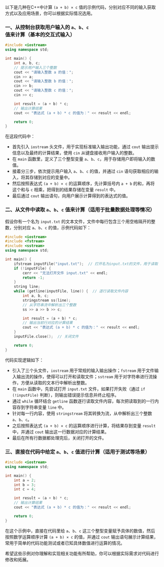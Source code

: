 以下是几种在C++中计算 `(a + b) × c` 值的示例代码，分别对应不同的输入获取方式以及应用场景，你可以根据实际情况选用。

### 一、从控制台获取用户输入的 `a`、`b`、`c` 值来计算（基本的交互式输入）

```cpp
#include <iostream>
using namespace std;

int main() {
    int a, b, c;
    // 提示用户输入三个整数
    cout << "请输入整数 a 的值：";
    cin >> a;
    cout << "请输入整数 b 的值：";
    cin >> b;
    cout << "请输入整数 c 的值：";
    cin >> c;

    int result = (a + b) * c;
    // 输出计算结果
    cout << "表达式 (a + b) * c 的值为：" << result << endl;

    return 0;
}
```

在这段代码中：

- 首先引入 `iostream` 头文件，用于实现标准输入输出功能，通过 `cout` 输出提示信息以及最终的计算结果，使用 `cin` 从键盘接收用户输入的整数。
- 在 `main` 函数里，定义了三个整型变量 `a`、`b`、`c`，用于存储用户即将输入的数值。
- 接着分三步，依次提示用户输入 `a`、`b`、`c` 的值，并通过 `cin` 语句获取相应的输入，将其存储到对应的变量中。
- 然后按照表达式 `(a + b) × c` 的运算顺序，先计算括号内 `a + b` 的和，再将这个和与 `c` 相乘，把得到的结果存储在变量 `result` 中。
- 最后通过 `cout` 输出语句，向用户展示计算得到的表达式的值。

### 二、从文件中读取 `a`、`b`、`c` 值来计算（适用于批量数据处理等情况）

假设你有一个名为 `input.txt` 的文本文件，文件中每行包含三个用空格隔开的整数，分别对应 `a`、`b`、`c` 的值，示例代码如下：

```cpp
#include <iostream>
#include <fstream>
#include <sstream>
using namespace std;

int main() {
    ifstream inputFile("input.txt");  // 打开名为input.txt的文件，用于读取
    if (!inputFile) {
        cerr << "无法打开文件 input.txt" << endl;
        return -1;
    }
    string line;
    while (getline(inputFile, line)) {  // 逐行读取文件内容
        int a, b, c;
        stringstream ss(line);
        // 从字符串流中解析出三个整数
        ss >> a >> b >> c;

        int result = (a + b) * c;
        // 输出当前行对应的计算结果
        cout << "表达式 (a + b) * c 的值为：" << result << endl;
    }
    inputFile.close();  // 关闭文件

    return 0;
}
```

代码实现逻辑如下：

- 引入了三个头文件，`iostream` 用于常规的输入输出操作；`fstream` 用于文件输入输出流的操作，使得可以打开和读取文件；`sstream` 用于对字符串进行流操作，方便从读取的文本行中解析出整数。
- 在 `main` 函数中，先尝试打开 `input.txt` 文件，如果打开失败（通过 `if (!inputFile)` 判断），则输出错误提示信息并终止程序。
- 通过 `while` 循环结合 `getline` 函数逐行读取文件内容，每次把读取到的一行内容存到字符串变量 `line` 中。
- 针对每一行内容，使用 `stringstream` 将其转换为流，从中解析出三个整数 `a`、`b`、`c`。
- 之后按照表达式 `(a + b) × c` 的运算顺序进行计算，将结果存到变量 `result` 中，并通过 `cout` 输出这一行数据对应的计算结果。
- 最后在所有行数据都处理完后，关闭打开的文件。

### 三、直接在代码中给定 `a`、`b`、`c` 值进行计算（适用于测试等场景）

```cpp
#include <iostream>
using namespace std;

int main() {
    int a = 2;
    int b = 3;
    int c = 4;

    int result = (a + b) * c;
    // 输出计算结果
    cout << "表达式 (a + b) * c 的值为：" << result << endl;

    return 0;
}
```

在这个示例中，直接在代码里给 `a`、`b`、`c` 这三个整型变量赋予具体的数值，然后按照数学运算顺序计算 `(a + b) × c` 的值，并通过 `cout` 输出语句展示计算结果，常用于简单的代码功能测试或者已知具体数值进行运算的情况。

希望这些示例对你理解和实现相关功能有所帮助，你可以根据实际需求对代码进行修改和拓展。 